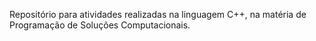 Repositório para atividades realizadas na linguagem C++, na matéria de Programação de Soluções Computacionais.
